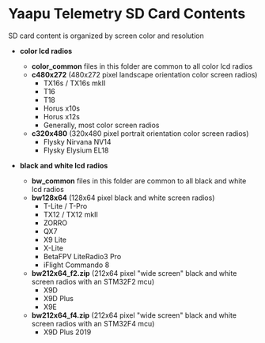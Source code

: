 # Yaapu Telemetry SD Card Contents

SD card content is organized by screen color and resolution

- **color lcd radios**
    - **color_common** files in this folder are common to all color lcd radios
    - **c480x272** (480x272 pixel landscape orientation color screen radios)
        - TX16s / TX16s mkII
        - T16
        - T18
        - Horus x10s
        - Horus x12s
        - Generally, most color screen radios
    - **c320x480** (320x480 pixel portrait orientation color screen radios)
        - Flysky Nirvana NV14
        - Flysky Elysium EL18

- **black and white lcd radios**
    - **bw_common** files in this folder are common to all black and white lcd radios
    - **bw128x64** (128x64 pixel black and white screen radios)
        - T-Lite / T-Pro
        - TX12 / TX12 mkII
        - ZORRO
        - QX7
        - X9 Lite
        - X-Lite
        - BetaFPV LiteRadio3 Pro
        - iFlight Commando 8
    - **bw212x64_f2.zip** (212x64 pixel "wide screen" black and white screen radios with an STM32F2 mcu)
        - X9D
        - X9D Plus
        - X9E
    - **bw212x64_f4.zip** (212x64 pixel "wide screen" black and white screen radios with an STM32F4 mcu)
        - X9D Plus 2019

